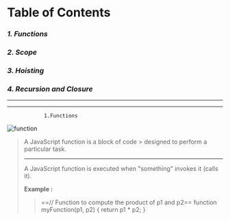 # **Table of Contents**
### *1. Functions*
### *2. Scope*
### *3. Hoisting*
### *4. Recursion and Closure*

___
___

                1.Functions
![function](https://masteringjs.io/assets/logo.png) 

> A JavaScript function is a block of code > designed to perform a particular task.
> ___
>A JavaScript function is executed when  "something" invokes it (calls it).
>
>
>
> **Example :**
>> ==// Function to compute the product of p1 and p2==
function myFunction(p1, p2) {
  return p1 * p2;
}
